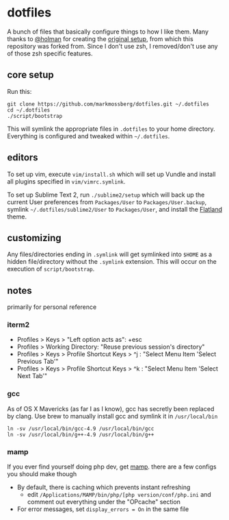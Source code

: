 # dotfiles

A bunch of files that basically configure things to how I like them. Many thanks
to [@holman](https://github.com/holman) for creating the
[original setup](https://github.com/holman/dotfiles), from which this repository
was forked from. Since I don't use zsh, I removed/don't use any of those zsh
specific features.

## core setup

Run this:

```
git clone https://github.com/markmossberg/dotfiles.git ~/.dotfiles
cd ~/.dotfiles
./script/bootstrap
```

This will symlink the appropriate files in `.dotfiles` to your home directory.
Everything is configured and tweaked within `~/.dotfiles`.

## editors

To set up vim, execute `vim/install.sh` which will set up Vundle and
install all plugins specified in `vim/vimrc.symlink`.

To set up Sublime Text 2, run `./sublime2/setup` which will back up the current
User preferences from `Packages/User` to `Packages/User.backup`, symlink
`~/.dotfiles/sublime2/User` to `Packages/User`, and install the
[Flatland](http://github.com/thinkpixellab/flatland) theme.

## customizing

Any files/directories ending in `.symlink` will get symlinked into `$HOME` as a
hidden file/directory without the `.symlink` extension. This will occur on the
execution of `script/bootstrap`.

## notes

primarily for personal reference

### iterm2

- Profiles > Keys > "Left option acts as": +esc
- Profiles > Working Directory: "Reuse previous session's directory"
- Profiles > Keys > Profile Shortcut Keys > ^j : "Select Menu Item 'Select Previous Tab'"
- Profiles > Keys > Profile Shortcut Keys > ^k : "Select Menu Item 'Select Next Tab'"

### gcc

As of OS X Mavericks (as far I as I know), gcc has secretly been replaced by clang.
Use brew to manually install gcc and symlink it in `/usr/local/bin`

    ln -sv /usr/local/bin/gcc-4.9 /usr/local/bin/gcc
    ln -sv /usr/local/bin/g++-4.9 /usr/local/bin/g++

### mamp

If you ever find yourself doing php dev, get [mamp](http://mamp.info). there are
a few configs you should make though

- By default, there is caching which prevents instant refreshing
    - edit `/Applications/MAMP/bin/php/[php version/conf/php.ini` and comment out
      everything under the "OPcache" section
- For error messages, set `display_errors = On` in the same file
